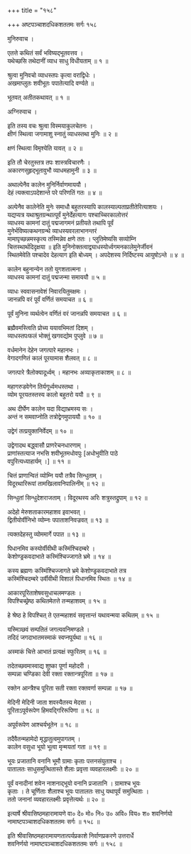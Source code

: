 +++
title = "१५८"

+++
अष्टपञ्चाशदधिकशततमः सर्गः १५८  
  
मुनिरुवाच ।  
  
एतत्ते कथितं सर्वं भविष्यद्भूतवत्तव ।  
यथेच्छसि तथेदानीं व्याध साधु विधीयताम् ॥ १ ॥  
  
श्रुत्वा मुनिवचो व्याधस्तपः कृत्वा वराद्विधेः ।  
अखमाप्लुतः शवीभूतः पपातेत्यादि वर्ण्यते ॥   
  
भूतवत् अतीतकथावत् ॥ १ ॥  
  
अग्निरुवाच ।  
  
इति तस्य वचः श्रुत्वा विस्मयाकुलचेतनः ।  
क्षीणं स्थित्वा जगामाशु स्नातुं व्याधस्तथा मुनिः ॥ २ ॥  
  
क्षणं स्थित्वा विमृश्येति यावत् ॥ २ ॥  
  
इति तौ चेरतुस्तत्र तपः शास्त्रविचारणैः ।  
अकारणसुहृद्भूतावुभौ व्याधमहामुनी ॥ ३ ॥  
  
अथाल्पेनैव कालेन मुनिर्निर्वाणमाययौ ।  
देहं त्यक्त्वाऽपदेशान्ते परे परिणतिं गतः ॥ ४ ॥  
  
अल्पेनैव कालेनेति मुनेः समाधौ बहुतरस्यापि कालस्याल्पताप्रतीतेरित्याशयः ।   
यद्यप्यत्र यथाश्रुतग्रन्थात्पूर्वं मुनेर्देहत्यागः पश्चाच्चिरकालोत्तरं   
व्याधस्य कामनां दातुं पद्मजागमनं प्रतीयते तथापि पूर्वं   
मुनेर्भविष्यत्कथनग्रन्थे व्याधस्यवरलाभानन्तरं   
मामापृच्छन्नमस्कृत्य तस्मिन्नेव क्षणे ततः । प्लुतिमेष्यसि सव्योम्नि   
चित्तस्थार्थदिदृक्षया ॥ इति मुनिनोक्तत्वाद्व्याधस्योर्ध्वगमनकालेमुनेर्जीवनं   
स्थितमेवेति पश्चादेव देहत्याग इति बोध्यम् । अपदेशस्य निर्दिष्टस्य आयुषोऽन्ते ॥ ४ ॥  
  
कालेन बहुनान्येन ततो युगशतात्मना ।  
व्याधस्य कामनां दातुं पद्मजन्मा समाययौ ॥ ५ ॥  
  
व्याधः स्ववासनावेशं निवारयितुमक्षमः ।  
जानन्नपि वरं पूर्वं वर्णितं समयाचत ॥ ६ ॥  
  
पूर्वं मुनिना व्यर्थत्वेन वर्णितं वरं जानन्नपि समयाचत ॥ ६ ॥  
  
ब्रह्मैवमस्त्विति प्रोच्य ययावभिमतां दिशम् ।  
व्याधस्तपःफलं भोक्तुं खगवद्योम पुप्लुवे ॥ ७ ॥  
  
वर्धमानेन देहेन जगत्पारे महानभः ।  
वेगादगणितं कालं पूरयामास शैलवत् ॥ ८ ॥  
  
जगत्पारे त्रैलोक्यादूर्ध्वम् । महानभः अव्याकृताकाशम् ॥ ८ ॥  
  
महागरुडवेगेन तिर्यगूर्ध्वमधस्तथा ।  
व्योम पूरयतस्तस्य कालो बहुतरो ययौ ॥ ९ ॥  
  
अथ दीर्घेण कालेन यदा विद्याभ्रमस्य सः ।  
अन्तं न समवाप्नोति तत्रोद्वेगमुपाययौ ॥ १० ॥  
  
उद्वेगं तत्प्रयुक्तनिर्वेदम् ॥ १० ॥  
  
उद्वेगादथ बद्ध्वासौ प्राणरेचनधारणाम् ।  
प्राणांस्तत्याज नभसि शवीभूतमधोवपुः [अधोभुवीति पाठे   
वपुरित्यध्याहार्यम् ।] ॥ ११ ॥  
  
चित्तं प्राणान्वितं व्योम्नि ययौ तत्रैव सिन्धुताम् ।  
विदूरथारिरूपां तामखिलावनिपालिनीम् ॥ १२ ॥  
  
सिन्धुतां सिन्धुदेशराजताम् । विदूरथस्य अरिः शत्रुस्तद्रुपाम् ॥ १२ ॥  
  
अदेहो मेरुशताकारमहाशव इवाभवत् ।  
द्वितीयोर्वीनिभो व्योम्नः पपाताशनिवज्रवत् ॥ १३ ॥  
  
त्यक्तदेहस्तु व्योममार्गे पपात ॥ १३ ॥  
  
पिधानमिव कस्योर्वीवीथी कस्मिंश्चिदम्बरे ।  
केशोण्ड्रकवदाभाते कस्मिंश्चिज्जागते भ्रमे ॥ १४ ॥  
  
कस्य ब्रह्मणः कस्मिंश्चिज्जागते भ्रमे केशोण्ड्रकवदाभाते तत्र   
कस्मिंश्चिदम्बरे उर्वीवीथी विशालं पिधानमिव स्थितः ॥ १४ ॥  
  
आकारपूरिताशेषवसुधाचलमण्डलः ।  
विपश्चिच्छ्रेष्ठ कथितमेतत्ते तन्महाशवम् ॥ १५ ॥  
  
हे श्रेष्ठ हे विपश्चित् ते एतन्महाशवं सवृत्तान्तं यथावन्मया कथितम् ॥ १५ ॥  
  
यस्मिञ्छवं सम्पतितं जगत्यवनिमण्डले ।  
तदिदं जगदाभातमस्माकं स्वप्नपूर्यथा ॥ १६ ॥  
  
अस्माकं चित्ते आभातं प्रत्यक्षं स्फुरितम् ॥ १६ ॥  
  
तदेतच्छवमास्वाद्य शुष्का पूर्णा महोदरी ।  
सम्पन्ना चण्डिका देवी रक्ता रक्तान्त्रपूरिता ॥ १७ ॥  
  
रक्तेन आन्त्रैश्च पूरिता सती रक्ता रक्तवर्णा सम्पन्ना ॥ १७ ॥  
  
मेदिनी मेदिनी जाता शवस्यैतस्य मेदसा ।  
पूरिताऽपूर्वरूपेण हिमवद्गिरिरूपिणा ॥ १८ ॥  
  
अपूर्वरूपेण आश्चर्यभूतेन ॥ १८ ॥  
  
तदैवैतन्महामेदो मृद्धातुत्वमुपागतम् ।  
कालेन वसुधा भूयो भूत्वा मृन्मयतां गता ॥ १९ ॥  
  
भूयः प्रजातानि वनानि भूमौ ग्रामाः कृताः पत्तनसंयुताश्च ।  
पातालतः साधुसमुत्थितास्ते शैलाः प्रवृत्ता व्यवहारलक्ष्मीः ॥ २० ॥  
  
पूर्वं वनादीनां शवेन नाशनाद्भूयो वनानि प्रजातानि । ग्रामाश्च भूयः   
कृताः । ते चूर्णिताः शैलाश्च भूयः पातालतः साधु यथापूर्वं समुत्थिताः ।   
ततो जनानां व्यवहारलक्ष्मीः प्रवृत्तेत्यर्थः ॥ २० ॥  
  
इत्यार्षे श्रीवासिष्ठमहारामायणे वा० दे० मो० नि० उ० अवि० विय० श० शवनिर्णयो   
नामाष्टपञ्चाशदधिकशततमः सर्गः ॥ १५८ ॥  
  
इति श्रीवासिष्ठमहारामायणतात्पर्यप्रकाशे निर्वाणप्रकरणे उत्तरार्धे   
शवनिर्णयो नामाष्टपञ्चाशदधिकशततमः सर्गः ॥ १५८ ॥  
  
  